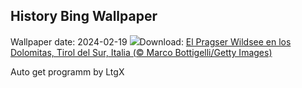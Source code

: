 ## History Bing Wallpaper
Wallpaper date: 2024-02-19
![](https://www.bing.com/th?id=OHR.LakeDolomites_ES-ES6192174568_UHD.jpg&w=1000)Download: [El Pragser Wildsee en los Dolomitas, Tirol del Sur, Italia (© Marco Bottigelli/Getty Images)](https://www.bing.com/th?id=OHR.LakeDolomites_ES-ES6192174568_UHD.jpg)

Auto get programm by LtgX
